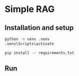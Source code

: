 # Simple RAG

## Installation and setup
```sh
python -m venv .venv
.venv\Scripts\activate

pip install -r requirements.txt
```

## Run
```sh

```
